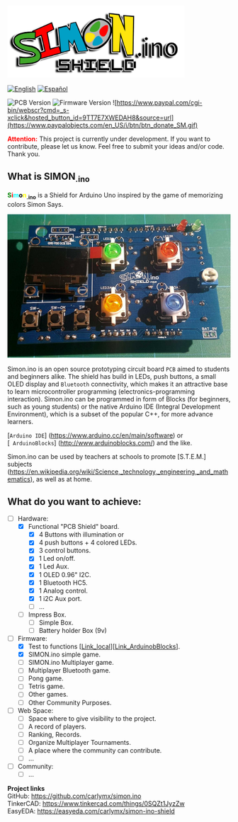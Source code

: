<img src="imgs/logo/Web/10x/simon-logo.png" alt="logo" width="400"/>

[![](https://img.shields.io/badge/Language%3A-English-blue "English")](README.md)  [![](https://img.shields.io/badge/Language%3A-Español-red "Español")](README.es-ES.md)

![](https://img.shields.io/badge/PCB%3A-v1.0.3-green "PCB Version") ![](https://img.shields.io/badge/Firmware%3A-v0.1a-green "Firmware Version")
![https://www.paypal.com/cgi-bin/webscr?cmd=_s-xclick&hosted_button_id=9TT7E7XWEDAH8&source=url](https://www.paypalobjects.com/en_US/i/btn/btn_donate_SM.gif)


**<span style="color:red">Attention:</span>** This project is currently under development. If you want to contribute, please let us know. Feel free to submit your ideas and/or code.  
Thank you.


## What is SIMON<sub>.ino</sub>

**<span style="color:green">S</span><span style="color:red">i</span><span style="color:cyan">m</span><span style="color:black">o</span><span style="color:yellow">n</span><sub>.ino</sub>** is a Shield for Arduino Uno inspired by the game of memorizing colors Simon Says.

![PCB_Simon.ino](https://raw.githubusercontent.com/carlymx/SIMON.ino-Shield/master/imgs/photos/v1.0.2/20191205_113943.jpg)

Simon.ino is an open source prototyping circuit board `PCB` aimed to students and beginners alike. The shield
has build in LEDs, push buttons, a small OLED display and `Bluetooth` connectivity, which makes it an attractive
base to learn microcontroller programming (electronics-programming interaction). Simon.ino can be programmed
in form of Blocks (for beginners, such as young students) or the native Arduino IDE (Integral Development Environment), which is a subset of the popular C++, for more advance learners.

[`Arduino IDE`] (https://www.arduino.cc/en/main/software) or  
[` ArduinoBlocks`] (http://www.arduinoblocks.com/) and the like.

Simon.ino can be used by teachers at schools to promote [S.T.E.M.] subjects (https://en.wikipedia.org/wiki/Science,_technology,_engineering,_and_mathematics), as well as at home.

## What do you want to achieve:

- [ ] Hardware:
  - [x] Functional "PCB Shield" board.
    - [x] 4 Buttons with illumination or
    - [x] 4 push buttons + 4 colored LEDs.
    - [x] 3 control buttons.
    - [x] 1 Led on/off.
    - [x] 1 Led Aux.
    - [x] 1 OLED 0.96" I2C.
    - [x] 1 Bluetooth HC5.
    - [x] 1 Analog control.
    - [x] 1 i2C Aux port.
    - [ ] ...
  - [ ] Impress Box.
    - [ ] Simple Box.
    - [ ] Battery holder Box (9v)
- [ ] Firmware:
  - [x] Test to functions [[Link_local](https://github.com/carlymx/SIMON.ino-Shield/tree/master/codes/ArduinoBlocks/ArduinoBlocks-Test01)][[Link_ArduinobBlocks](http://www.arduinoblocks.com/web/project/159761)].
  - [x] SIMON.ino simple game.
  - [ ] SIMON.ino Multiplayer game.
  - [ ] Multiplayer Bluetooth game.
  - [ ] Pong game.
  - [ ] Tetris game.
  - [ ] Other games.
  - [ ] Other Community Purposes.
- [ ] Web Space:
  - [ ] Space where to give visibility to the project.
  - [ ] A record of players.
  - [ ] Ranking, Records.
  - [ ] Organize Multiplayer Tournaments.
  - [ ] A place where the community can contribute.
  - [ ] ...
- [ ] Community:
  - [ ] ...

**Project links**   
GitHub: https://github.com/carlymx/simon.ino   
TinkerCAD:  https://www.tinkercad.com/things/0SQZt1JyzZw   
EasyEDA: https://easyeda.com/carlymx/simon-ino-shield

